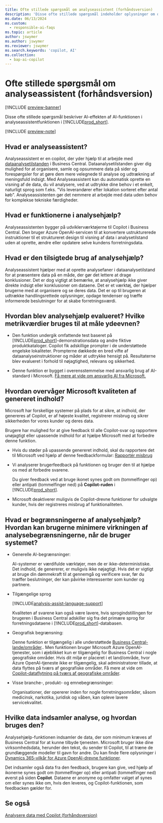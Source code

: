 ```yaml
---
title: Ofte stillede spørgsmål om analyseassistent (forhåndsversion)
description: 'Disse ofte stillede spørgsmål indeholder oplysninger om den AI-teknologi, der bruges til at analysere data på sider i Business Central. De indeholder vigtige overvejelser og detaljer om, hvordan AI bruges, hvordan det blev testet og evalueret, og eventuelle specifikke begrænsninger.'
ms.date: 06/13/2024
ms.custom:
  - responsible-ai-faqs
ms.topic: article
author: jswymer
ms.author: jswymer
ms.reviewer: jswymer
ms.search.keywords: 'copilot, AI'
ms.collection:
  - bap-ai-copilot
---
```


# <a name="faq-for-analysis-assist-preview"></a>Ofte stillede spørgsmål om analyseassistent (forhåndsversion)

[!INCLUDE [preview-banner](~/../shared-content/shared/preview-includes/preview-banner.md)]

Disse ofte stillede spørgsmål beskriver AI-effekten af AI-funktionen i analyseassistentfunktionen i [!INCLUDE[prod_short](includes/prod_short.md)].

[!INCLUDE [preview-note](~/../shared-content/shared/preview-includes/production-ready-preview-dynamics365.md)]

## <a name="what-is-analysis-assist"></a>Hvad er analyseassistent?

Analyseassistent er en copilot, der yder hjælp til at arbejde med [dataanalysetilstanden](analysis-mode.md) i Business Central. Dataanalysetilstanden giver dig mulighed for at organisere, samle og opsummere data på sider og forespørgsler for at gøre dem mere velegnede til analyse og udtrækning af meningsfuld indsigt. Med Analyseassistent kan du automatisk oprette en visning af de data, du vil analysere, ved at udtrykke dine behov i et enkelt, naturligt sprog som f.eks. "Vis leverandører efter lokation sorteret efter antal køb". Analyseassistenten gør det nemmere at arbejde med data uden behov for komplekse tekniske færdigheder.

## <a name="what-are-capabilities-of-analysis-assist"></a>Hvad er funktionerne i analysehjælp?

Analyseassistenten bygger på udviklerværktøjerne til Copilot i Business Central. Den bruger Azure OpenAI-servicen til at konvertere ustrukturerede instruktioner til et struktureret design til visning af data i analysetilstand uden at oprette, ændre eller opdatere selve kundens forretningsdata.

## <a name="what-is-the-intended-use-of-analysis-assist"></a>Hvad er den tilsigtede brug af analysehjælp?

Analyseassistent hjælper med at oprette analysefaner i dataanalysetilstand for at præsentere data på en måde, der gør det lettere at drage konklusioner. Det er dog vigtigt at bemærke, at analysehjælp ikke giver direkte indsigt eller konklusioner om dataene. Det er et værktøj, der hjælper brugerne med at organisere og se deres data. Det er op til brugeren at udtrække handlingsrettede oplysninger, opdage tendenser og træffe informerede beslutninger for at skabe forretningsværdi.

## <a name="how-was-analysis-assist-evaluated-what-metrics-are-used-to-measure-performance"></a>Hvordan blev analysehjælp evalueret? Hvilke metrikværdier bruges til at måle ydeevnen?

- Den funktion undergik omfattende test baseret på [!INCLUDE[prod_short](includes/prod_short.md)]-demonstrationsdata og andre fiktive produktkataloger. Copilot fik adskillige prompter i de understøttede engelske lokaliteter. Prompterne dækkede en bred vifte af dataanalyseinstruktioner og måder at udtrykke hensigt på. Resultaterne blev evalueret i forhold til nøjagtighed, relevans og sikkerhed.

- Denne funktion er bygget i overensstemmelse med ansvarlig brug af AI-standard i Microsoft. [Få mere at vide om ansvarlig AI fra Microsoft.](https://aka.ms/RAI)

## <a name="how-does-microsoft-monitor-the-quality-of-generated-content"></a>Hvordan overvåger Microsoft kvaliteten af genereret indhold?

Microsoft har forskellige systemer på plads for at sikre, at indhold, der genereres af Copilot, er af højeste kvalitet, registrerer misbrug og sikrer sikkerheden for vores kunder og deres data.

Brugere har mulighed for at give feedback til alle Copilot-svar og rapportere unøjagtigt eller upassende indhold for at hjælpe Microsoft med at forbedre denne funktion.

- Hvis du støder på upassende genereret indhold, skal du rapportere det til Microsoft ved hjælp af denne feedbackformular: [Rapportér misbrug](https://go.microsoft.com/fwlink/?linkid=2249810)

- Vi analyserer brugerfeedback på funktionen og bruger den til at hjælpe os med at forbedre svarene.

  Du giver feedback ved at bruge ikonet synes godt om (tommelfinger op) eller antipati (tommelfinger ned) på **Copilot-ruden** i [!INCLUDE[prod_short](includes/prod_short.md)].

- Microsoft deaktiverer muligvis de Copilot-drevne funktioner for udvalgte kunder, hvis der registreres misbrug af funktionaliteten.

## <a name="what-are-the-limitations-of-analysis-assist-how-can-users-minimize-the-impact-of-the-analysis-assist-limitations-when-using-the-system"></a>Hvad er begrænsningerne af analysehjælp? Hvordan kan brugerne minimere virkningen af analysebegrænsningerne, når de bruger systemet?

- Generelle AI-begrænsninger:

  AI-systemer er værdifulde værktøjer, men de er ikke-deterministiske. Det indhold, de genererer, er muligvis ikke nøjagtigt. Hvis det er vigtigt at bruge din dømmekraft til at gennemgå og verificere svar, før du træffer beslutninger, der kan påvirke interessenter som kunder og partnere.

- Tilgængelige sprog

   [!INCLUDE[analysis-assist-language-support](includes/analysis-assist-language-support.md)]

   Kvaliteten af svarene kan også være lavere, hvis sprogindstillingen for brugeren i Business Central adskiller sig fra det primære sprog for forretningsdataene i [!INCLUDE[prod_short](includes/prod_short.md)]-databasen.
  
- Geografisk begrænsning:
  
   Denne funktion er tilgængelig i alle understøttede [Business Central-lande/områder](/dynamics365/business-central/dev-itpro/compliance/apptest-countries-and-translations).<!-- except for Canada-->. Men funktionen bruger Microsoft Azure OpenAI-tjenester, som i øjeblikket kun er tilgængelig for Business Central i nogle geografiske områder. Hvis dit miljø er placeret i et land/område, hvor Azure OpenAI-tjeneste ikke er tilgængelig, skal administratorer tillade, at data flyttes på tværs af geografiske områder. Få mere at vide om [Copilot-dataflytning på tværs af geografiske områder](/dynamics365/business-central/ai-copilot-data-movement).

- Visse branche-, produkt- og emnebegrænsninger:

  Organisationer, der opererer inden for nogle forretningsområder, såsom medicinsk, narkotika, juridisk og våben, kan opleve lavere servicekvalitet.

## <a name="what-data-does-analysis-collect-and-how-is-it-used"></a>Hvilke data indsamler analyse, og hvordan bruges den?

Analysehjælp-funktionen indsamler de data, der som minimum kræves af Business Central for at kunne tilbyde tjenesten. Microsoft bruger ikke dine virksomhedsdata, herunder den tekst, du sender til Copilot, til at træne de grundlæggende modeller til gavn for andre. Du kan finde flere oplysninger i [Dynamics 365-vilkår for Azure OpenAI-drevne funktioner](https://go.microsoft.com/fwlink/?linkid=2236010).

Det indsamler også data fra den feedback, brugere kan give, ved hjælp af ikonerne synes godt om (tommelfinger op) eller antipati (tommelfinger ned) øverst på siden **Copilot**. Dataene er anonyme og omfatter valget af synes om eller synes ikke om, hvis den leveres, og Copilot-funktionen, som feedbacken gælder for.

## <a name="see-also"></a>Se også

[Analysere data med Copilot (forhåndsversion)](analysis-assist.md)

